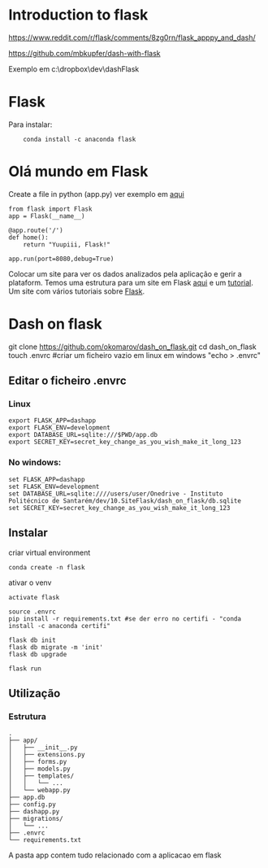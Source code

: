 # Introduction to flask

https://www.reddit.com/r/flask/comments/8zg0rn/flask_apppy_and_dash/

https://github.com/mbkupfer/dash-with-flask

Exemplo em c:\dropbox\dev\dashFlask

# Flask

Para instalar:
```
	conda install -c anaconda flask 
```
# Olá mundo em Flask
Create a file in python (app.py) ver exemplo em [aqui](1.olaMundo/app.py)
```
from flask import Flask
app = Flask(__name__)

@app.route('/')
def home():
    return "Yuupiii, Flask!"

app.run(port=8080,debug=True)
```
Colocar um site para ver os dados analizados pela aplicação e gerir a plataform. Temos uma estrutura para um site em Flask [aqui](https://github.com/JackStouffer/Flask-Foundation) e um [tutorial](http://maximebf.com/blog/2012/10/building-websites-in-python-with-flask/#.WjUfYPbLi00). Um site com vários tutoriais sobre [Flask](https://www.fullstackpython.com/flask.html).

# Dash on flask

git clone  https://github.com/okomarov/dash_on_flask.git
cd dash_on_flask
touch .envrc #criar um ficheiro vazio em linux em windows "echo > .envrc"

## Editar o ficheiro .envrc
### Linux
```
export FLASK_APP=dashapp
export FLASK_ENV=development
export DATABASE_URL=sqlite:///$PWD/app.db
export SECRET_KEY=secret_key_change_as_you_wish_make_it_long_123
```

### No windows:
```
set FLASK_APP=dashapp
set FLASK_ENV=development
set DATABASE_URL=sqlite:////users/user/Onedrive - Instituto Politécnico de Santarém/dev/10.SiteFlask/dash_on_flask/db.sqlite
set SECRET_KEY=secret_key_change_as_you_wish_make_it_long_123
```

## Instalar

criar virtual environment
```
conda create -n flask
```
ativar o venv
```
activate flask
```
```
source .envrc
pip install -r requirements.txt #se der erro no certifi - "conda install -c anaconda certifi"

flask db init
flask db migrate -m 'init'
flask db upgrade

flask run
```

## Utilização
### Estrutura
```
.
├── app/
│   ├── __init__.py
│   ├── extensions.py
│   ├── forms.py
│   ├── models.py
│   ├── templates/
│   │   └── ...
│   └── webapp.py
├── app.db
├── config.py
├── dashapp.py
├── migrations/
│   └── ...
├── .envrc
└── requirements.txt
```
A pasta app contem tudo relacionado com a aplicacao em flask